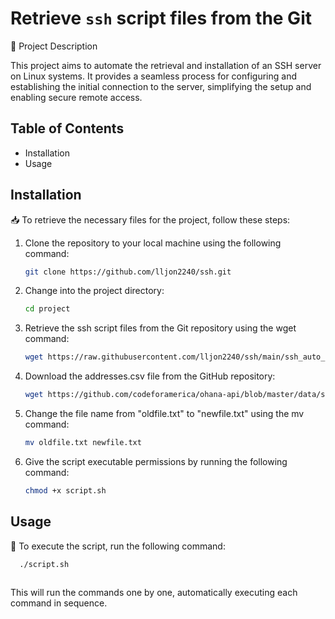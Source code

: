 # Retrieve `ssh` script files from the Git

🚀 Project Description

This project aims to automate the retrieval and installation of an SSH server on Linux systems. It provides a seamless process for configuring and establishing the initial connection to the server, simplifying the setup and enabling secure remote access.

## Table of Contents

- Installation
- Usage

## Installation

📥 To retrieve the necessary files for the project, follow these steps:

1. Clone the repository to your local machine using the following command:

   ```bash
   git clone https://github.com/lljon2240/ssh.git
   
   ```

2. Change into the project directory:

    ```bash
    cd project

    ```

3. Retrieve the ssh script files from the Git repository using the wget command:

    ```bash
    wget https://raw.githubusercontent.com/lljon2240/ssh/main/ssh_auto_cmd.sh

    ```

4. Download the addresses.csv file from the GitHub repository:

    ```bash
    wget https://github.com/codeforamerica/ohana-api/blob/master/data/sample-csv/addresses.csv

    ```

5. Change the file name from "oldfile.txt" to "newfile.txt" using the mv command:

    ```bash
    mv oldfile.txt newfile.txt

    ```

6. Give the script executable permissions by running the following command:

    ```bash
    chmod +x script.sh

    ```

## Usage

🔧 To execute the script, run the following command:
  
  ```bash
    ./script.sh
    
  ```
This will run the commands one by one, automatically executing each command in sequence.


